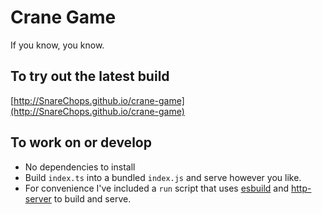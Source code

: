 # Crane Game
If you know, you know.

## To try out the latest build
[http://SnareChops.github.io/crane-game](http://SnareChops.github.io/crane-game)

## To work on or develop
- No dependencies to install
- Build `index.ts` into a bundled `index.js` and serve however you like.
- For convenience I've included a `run` script that uses [esbuild](https://esbuild.github.io/getting-started/#install-esbuild) and [http-server](https://www.npmjs.com/package/http-server) to build and serve.
